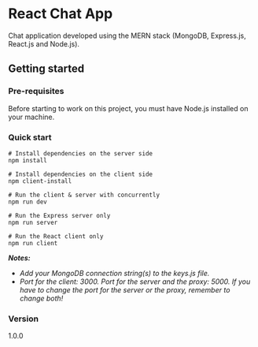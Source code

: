# React Chat App
Chat application developed using the MERN stack (MongoDB, Express.js, React.js and Node.js).

## Getting started
### Pre-requisites
Before starting to work on this project, you must have Node.js installed on your machine.

### Quick start
``` 
# Install dependencies on the server side
npm install

# Install dependencies on the client side
npm client-install

# Run the client & server with concurrently
npm run dev

# Run the Express server only
npm run server

# Run the React client only
npm run client

```

***Notes:*** 
* *Add your MongoDB connection string(s) to the keys.js file.*
* *Port for the client: 3000. Port for the server and the proxy: 5000. If you have to change the port for the server or the proxy, remember to change both!*

### Version
1.0.0
